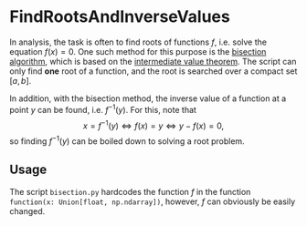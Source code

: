 # FindRootsAndInverseValues

In analysis, the task is often to find roots of functions $f$, i.e. solve the equation $f(x) = 0$. 
One such method for this purpose is the [bisection algorithm](https://en.wikipedia.org/wiki/Bisection_method), which is based on the [intermediate value theorem](https://en.wikipedia.org/wiki/Intermediate_value_theorem). The script can only find **one** root of a function, and the root is searched over a compact set $[a, b]$. 

In addition, with the bisection method, the inverse value of a function at a point $y$ can be found, i.e. $f^{-1}(y)$. For this, note that 
$$x = f^{-1}(y) \Leftrightarrow f(x) = y \Leftrightarrow y - f(x) = 0,$$
so finding $f^{-1}(y)$ can be boiled down to solving a root problem. 

## Usage
The script `bisection.py` hardcodes the function $f$ in the function `function(x: Union[float, np.ndarray])`, however, $f$ can obviously be easily changed. 
